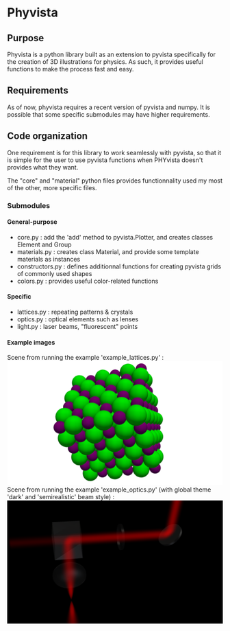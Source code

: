 # Phyvista

## Purpose

Phyvista is a python library built as an extension to pyvista specifically for the creation of 3D illustrations for physics. As such, it provides useful functions to make the process fast and easy.

## Requirements

As of now, phyvista requires a recent version of pyvista and numpy. It is possible that some specific submodules may have higher requirements.

## Code organization

One requirement is for this library to work seamlessly with pyvista, so that it is simple for the user to use pyvista functions when PHYvista doesn't provides what they want.

The "core" and "material" python files provides functionnality used my most of the other, more specific files.

### Submodules

#### General-purpose

- core.py : add the 'add' method to pyvista.Plotter, and creates classes Element and Group
- materials.py : creates class Material, and provide some template materials as instances
- constructors.py : defines additionnal functions for creating pyvista grids of commonly used shapes
- colors.py : provides useful color-related functions


#### Specific
- lattices.py : repeating patterns & crystals
- optics.py : optical elements such as lenses
- light.py : laser beams, "fluorescent" points

#### Example images
Scene from running the example 'example_lattices.py' :
![Scene from running the example 'example_lattices.py'](images/lattices_nacl.png)
Scene from running the example 'example_optics.py' (with global theme 'dark' and 'semirealistic' beam style) :
![Scene from running the example 'example_optics.py'](images/optics.png)
